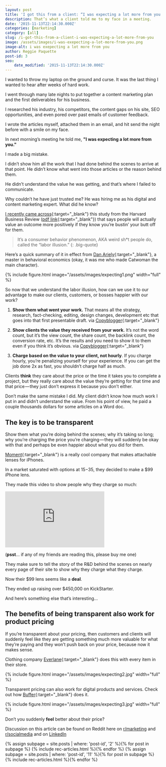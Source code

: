 ```yaml
---
layout: post
title: 'I got this from a client: “I was expecting a lot more from you.”'
description: That’s what a client told me to my face in a meeting.
date: '2015-11-13T22:14:30.000Z'
categories: [marketing]
category: [all]
slug: /i-got-this-from-a-client-i-was-expecting-a-lot-more-from-you
image: /assets/images/i-was-exepecting-a-lot-more-from-you.png
image-alt: i was exepecting a lot more from you
author: Reggie Paquette
post-id: 3
seo:
    date_modified: '2015-11-13T22:14:30.000Z'
---
```


I wanted to throw my laptop on the ground and curse. It was the last thing I wanted to hear after weeks of hard work.

I went through many late nights to put together a content marketing plan and the first deliverables for his business.

I researched his industry, his competitors, the content gaps on his site, SEO opportunities, and even pored over past emails of customer feedback.

I wrote the articles myself, attached them in an email, and hit send the night before with a smile on my face.

In next morning’s meeting he told me, **"I was expecting a lot more from you."**

I made a big mistake.

I didn’t show him all the work that I had done behind the scenes to arrive at that point. He didn’t know what went into those articles or the reason behind them.

He didn’t understand the value he was getting, and that’s where I failed to communicate.

Why couldn’t he have just trusted me? He was hiring me as his digital and content marketing expert. What did he know?

[I recently came across](http://99u.com/articles/51908/nobody-cares-how-hard-you-work){:target="_blank"} this study from the Harvard Business Review ([pdf link](http://www.people.hbs.edu/mnorton/buell%20norton%20hbr.pdf){:target="_blank"}) that says people will actually value an outcome more positively if they know you’re bustin’ your butt off for them.

> It’s a consumer behavior phenomenon, AKA weird sh\*t people do, called the “labor illusion.”
{: .big-quote}

Here’s a quick summary of it in effect from [Dan Ariely](http://danariely.com/2010/12/15/locksmiths/){:target="_blank"}, a master in behavioral economics (okay, it was me who made Catwoman the main character).

{% include figure.html image="/assets/images/expecting1.png" width="full" %}

So now that we understand the labor illusion, how can we use it to our advantage to make our clients, customers, or bosses happier with our work?

1.  **Show them what went your work.** That means all the strategy, research, fact-checking, editing, design changes, development etc that goes into that first presentable draft. via [Copyblogger](http://www.copyblogger.com/53-freelancing-mistakes/){:target="_blank"}

2.  **Show clients the value they received from your work.** It’s not the word count, but it’s the view count, the share count, the backlink count, the conversion rate, etc. It’s the results and you need to show it to them even if you think it’s obvious. via [Copyblogger](http://www.copyblogger.com/53-freelancing-mistakes/){:target="_blank"}

3.  **Charge based on the value to your client, not hourly**. If you charge hourly, you’re penalizing yourself for your experience. If you can get the job done 2x as fast, you shouldn’t charge half as much.

Clients **think** they care about the price or the time it takes you to complete a project, but they really care about the value they’re getting for that time and that price — they just don’t express it because you don’t either.

Don’t make the same mistake I did. My client didn’t know how much work I put in and didn’t understand the value. From his point of view, he paid a couple thousands dollars for some articles on a Word doc.

## The key is to be transparent

Show them what you’re doing behind the scenes; why it’s taking so long; why you’re charging the price you’re charging — they will suddenly be okay with that and perhaps be even happier about what you did for them.

[Moment](http://momentlens.co/){:target="_blank"} is a really cool company that makes attachable lenses for iPhones.

In a market saturated with options at $15-$35, they decided to make a $99 iPhone lens.

They made this video to show people why they charge so much:

<div class="video"><iframe src="https://player.vimeo.com/video/87651284?color=BEA761&byline=0&portrait=0" width="320" height="180" frameborder="0" allow="autoplay; fullscreen" allowfullscreen></iframe></div>

(**psst**… if any of my friends are reading this, please buy me one)

They make sure to tell the story of the R&D behind the scenes on nearly every page of their site to show why they charge what they charge.

Now their $99 lens seems like a **deal**.

They ended up raising over $450,000 on KickStarter.

And here’s something else that’s interesting…

## The benefits of being transparent also work for product pricing

If you’re transparent about your pricing, then customers and clients will suddenly feel like they are getting something much more valuable for what they’re paying and they won’t push back on your price, because now it makes sense.

Clothing company [Everlane](https://www.everlane.com/){:target="_blank"} does this with every item in their store.

{% include figure.html image="/assets/images/expecting2.jpg" width="full" %}

Transparent pricing can also work for digital products and services. Check out how [Buffer](https://buffer.com/){:target="_blank"} does it.

{% include figure.html image="/assets/images/expecting3.jpg" width="full" %}

Don’t you suddenly **feel** better about their price?

Discussion on this article can be found on Reddit here on [r/marketing](https://www.reddit.com/r/marketing/comments/3qqh94/i_got_this_from_a_client_i_was_expecting_a_lot/) and [r/socialmedia](https://www.reddit.com/r/socialmedia/comments/3qqiv6/a_client_told_me_this_i_was_expecting_a_lot_more/) and on [LinkedIn](https://www.linkedin.com/pulse/i-expecting-lot-more-from-you-reggie-paquette/)

{% assign subpage = site.posts | where: 'post-id', '2' %}{% for post in subpage %} {% include rec-articles.html %}{% endfor %}
{% assign subpage = site.posts | where: 'post-id', '11' %}{% for post in subpage %} {% include rec-articles.html %}{% endfor %}